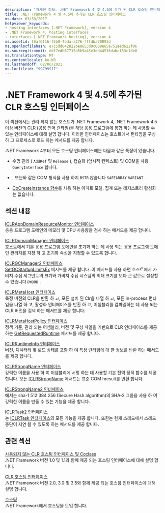 ```yaml
---
description: '자세한 정보: .NET Framework 4 및 4.5에 추가 된 CLR 호스팅 인터페이스'
title: .NET Framework 4 및 4.5에 추가된 CLR 호스팅 인터페이스
ms.date: 03/30/2017
helpviewer_keywords:
- hosting interfaces [.NET Framework], version 4
- .NET Framework 4, hosting interfaces
- interfaces [.NET Framework hosting], version 4
ms.assetid: f6af6116-f5b0-4bda-a276-fffdba70893d
ms.openlocfilehash: e7c5dd042822be8653d9c068e85a751aed622f06
ms.sourcegitcommit: ddf7edb67715a5b9a45e3dd44536dabc153c1de0
ms.translationtype: MT
ms.contentlocale: ko-KR
ms.lasthandoff: 02/06/2021
ms.locfileid: "99799917"
---
```

# <a name="clr-hosting-interfaces-added-in-the-net-framework-4-and-45"></a>.NET Framework 4 및 4.5에 추가된 CLR 호스팅 인터페이스

이 섹션에서는 관리 되지 않는 호스트가 .NET Framework 4, .NET Framework 4.5 이상 버전의 CLR (공용 언어 런타임)을 해당 응용 프로그램에 통합 하는 데 사용할 수 있는 인터페이스에 대해 설명 합니다. 이러한 인터페이스는 호스트에서 런타임을 구성 하 고 프로세스로 로드 하는 메서드를 제공 합니다.  
  
 .NET Framework 4부터 모든 호스팅 인터페이스에는 다음과 같은 특징이 있습니다.  
  
- 수명 관리 ( `AddRef` 및 `Release` ), 캡슐화 (암시적 컨텍스트) 및 COM을 사용 `QueryInterface` 합니다.  
  
- , 또는와 같은 COM 형식을 사용 하지 `BSTR` 않습니다 `SAFEARRAY` `VARIANT` .  
  
- [CoCreateInstance 함수](/windows/win32/api/combaseapi/nf-combaseapi-cocreateinstance)를 사용 하는 아파트 모델, 집계 또는 레지스트리 활성화는 없습니다.  
  
## <a name="in-this-section"></a>섹션 내용  

 [ICLRAppDomainResourceMonitor 인터페이스](iclrappdomainresourcemonitor-interface.md)  
 응용 프로그램 도메인의 메모리 및 CPU 사용량을 검사 하는 메서드를 제공 합니다.  
  
 [ICLRDomainManager 인터페이스](iclrdomainmanager-interface.md)  
 호스트에서 기본 응용 프로그램 도메인을 초기화 하는 데 사용 되는 응용 프로그램 도메인 관리자를 지정 하 고 초기화 속성을 지정할 수 있도록 합니다.  
  
 [ICLRGCManager2 인터페이스](iclrgcmanager2-interface.md)  
 [SetGCStartupLimitsEx](iclrgcmanager2-setgcstartuplimitsex-method.md) 메서드를 제공 합니다 .이 메서드를 사용 하면 호스트에서 가비지 수집 세그먼트의 크기와 가비지 수집 시스템의 최대 크기를 보다 큰 값으로 설정할 수 있습니다 `DWORD` .  
  
 [ICLRMetaHost 인터페이스](iclrmetahost-interface.md)  
 특정 버전의 CLR을 반환 하 고, 모든 설치 된 Clr을 나열 하 고, 모든 in-process 런타임을 나열 하 고, 활성화 인터페이스를 반환 하 고, 어셈블리를 컴파일하는 데 사용 되는 CLR 버전을 검색 하는 메서드를 제공 합니다.  
  
 [ICLRMetaHostPolicy 인터페이스](iclrmetahostpolicy-interface.md)  
 정책 기준, 관리 되는 어셈블리, 버전 및 구성 파일을 기반으로 CLR 인터페이스를 제공 하는 [GetRequestedRuntime](iclrmetahostpolicy-getrequestedruntime-method.md) 메서드를 제공 합니다.  
  
 [ICLRRuntimeInfo 인터페이스](iclrruntimeinfo-interface.md)  
 버전, 디렉터리 및 로드 상태를 포함 하 여 특정 런타임에 대 한 정보를 반환 하는 메서드를 제공 합니다.  
  
 [ICLRStrongName 인터페이스](iclrstrongname-interface.md)  
 강력한 이름을 사용 하 여 어셈블리에 서명 하는 데 사용할 기본 전역 정적 함수를 제공 합니다. 모든 [ICLRStrongName](iclrstrongname-interface.md) 메서드는 표준 COM hresult를 반환 합니다.  
  
 [ICLRStrongName2 인터페이스](iclrstrongname2-interface.md)  
 에서는 sha-1 512 384 256 (Secure Hash algorithm)의 SHA-2 그룹을 사용 하 여 강력한 이름을 만들 수 있는 기능을 제공 합니다.  
  
 [ICLRTask2 인터페이스](iclrtask2-interface.md)  
 는 [ICLRTask 인터페이스](iclrtask-interface.md)의 모든 기능을 제공 합니다. 또한는 현재 스레드에서 스레드 중단이 지연 될 수 있도록 하는 메서드를 제공 합니다.  
  
## <a name="related-sections"></a>관련 섹션  

 [사용되지 않는 CLR 호스팅 인터페이스 및 Coclass](deprecated-clr-hosting-interfaces-and-coclasses.md)  
 .NET Framework 버전 1.0 및 1.1과 함께 제공 되는 호스팅 인터페이스에 대해 설명 합니다.  
  
 [CLR 호스팅 인터페이스](clr-hosting-interfaces.md)  
 .NET Framework 버전 2.0, 3.0 및 3.5와 함께 제공 되는 호스팅 인터페이스에 대해 설명 합니다.  
  
 [호스팅](index.md)  
 .NET Framework에서 호스팅을 도입 합니다.
